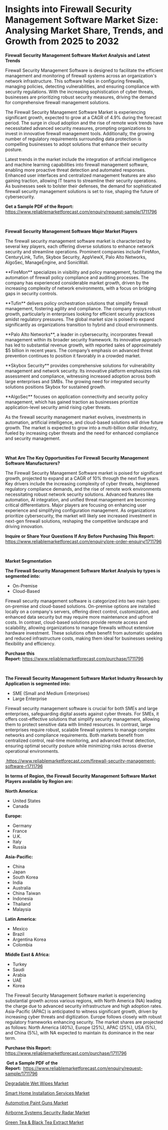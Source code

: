 <p><h1>Insights into Firewall Security Management Software Market Size: Analysing Market Share, Trends, and Growth from 2025 to 2032</h1></p><p><strong>Firewall Security Management Software Market Analysis and Latest Trends</strong></p>
<p><p>Firewall Security Management Software is designed to facilitate the efficient management and monitoring of firewall systems across an organization's network infrastructure. This software helps in configuring firewalls, managing policies, detecting vulnerabilities, and ensuring compliance with security regulations. With the increasing sophistication of cyber threats, businesses are prioritizing robust security measures, driving the demand for comprehensive firewall management solutions.</p><p>The Firewall Security Management Software Market is experiencing significant growth, expected to grow at a CAGR of 4.9% during the forecast period. The surge in cloud adoption and the rise of remote work trends have necessitated advanced security measures, prompting organizations to invest in innovative firewall management tools. Additionally, the growing number of regulatory requirements surrounding data protection is compelling businesses to adopt solutions that enhance their security posture.</p><p>Latest trends in the market include the integration of artificial intelligence and machine learning capabilities into firewall management software, enabling more proactive threat detection and automated responses. Enhanced user interfaces and centralized management features are also gaining traction, allowing IT teams to streamline their security operations. As businesses seek to bolster their defenses, the demand for sophisticated firewall security management solutions is set to rise, shaping the future of cybersecurity.</p></p>
<p><strong>Get a Sample PDF of the Report:&nbsp;</strong> <a href="https://www.reliablemarketforecast.com/enquiry/request-sample/1711796?utm_campaign=1170&utm_medium=2&utm_source=Github&utm_content=ia&utm_term=27032025&utm_id=firewall-security-management-software">https://www.reliablemarketforecast.com/enquiry/request-sample/1711796</a></p>
<p>&nbsp;</p>
<p><strong>Firewall Security Management Software Major Market Players</strong></p>
<p><p>The firewall security management software market is characterized by several key players, each offering diverse solutions to enhance network security and streamline operations. Prominent companies include FireMon, CenturyLink, Tufin, Skybox Security, AppViewX, Palo Alto Networks, AlgoSec, ManageEngine, and SonicWall.</p><p>**FireMon** specializes in visibility and policy management, facilitating the automation of firewall policy compliance and auditing processes. The company has experienced considerable market growth, driven by the increasing complexity of network environments, with a focus on bridging gaps in security controls.</p><p>**Tufin** delivers policy orchestration solutions that simplify firewall management, fostering agility and compliance. The company enjoys robust growth, particularly in enterprises looking for efficient security practices amidst regulatory pressures. The global market size is poised to expand significantly as organizations transition to hybrid and cloud environments.</p><p>**Palo Alto Networks**, a leader in cybersecurity, incorporates firewall management within its broader security framework. Its innovative approach has led to substantial revenue growth, with reported sales of approximately $5 billion in recent years. The company’s emphasis on advanced threat prevention continues to position it favorably in a crowded market.</p><p>**Skybox Security** provides comprehensive solutions for vulnerability management and network security. Its innovative platform emphasizes risk assessment and compliance, witnessing increased adoption across both large enterprises and SMBs. The growing need for integrated security solutions positions Skybox for sustained growth.</p><p>**AlgoSec** focuses on application connectivity and security policy management, which has gained traction as businesses prioritize application-level security amid rising cyber threats.</p><p>As the firewall security management market evolves, investments in automation, artificial intelligence, and cloud-based solutions will drive future growth. The market is expected to grow into a multi-billion dollar industry, fueled by increasing cyber threats and the need for enhanced compliance and security management.</p></p>
<p>&nbsp;</p>
<p><strong>What Are The Key Opportunities For Firewall Security Management Software Manufacturers?</strong></p>
<p><p>The Firewall Security Management Software market is poised for significant growth, projected to expand at a CAGR of 10% through the next five years. Key drivers include the increasing complexity of cyber threats, heightened regulatory compliance demands, and the rise of remote work environments necessitating robust network security solutions. Advanced features like automation, AI integration, and unified threat management are becoming critical differentiators. Major players are focusing on enhancing user experience and simplifying configuration management. As organizations prioritize cybersecurity, the market will likely see increased investment in next-gen firewall solutions, reshaping the competitive landscape and driving innovation.</p></p>
<p><strong>Inquire or Share Your Questions If Any Before Purchasing This Report:</strong> <a href="https://www.reliablemarketforecast.com/enquiry/pre-order-enquiry/1711796?utm_campaign=1170&utm_medium=2&utm_source=Github&utm_content=ia&utm_term=27032025&utm_id=firewall-security-management-software">https://www.reliablemarketforecast.com/enquiry/pre-order-enquiry/1711796</a></p>
<p>&nbsp;</p>
<p><strong>Market Segmentation</strong></p>
<p><strong>The Firewall Security Management Software Market Analysis by types is segmented into:</strong></p>
<p><ul><li>On-Premise</li><li>Cloud-Based</li></ul></p>
<p><p>Firewall security management software is categorized into two main types: on-premise and cloud-based solutions. On-premise options are installed locally on a company's servers, offering direct control, customization, and enhanced data security but may require more maintenance and upfront costs. In contrast, cloud-based solutions provide remote access and scalability, allowing organizations to manage firewalls without extensive hardware investment. These solutions often benefit from automatic updates and reduced infrastructure costs, making them ideal for businesses seeking flexibility and efficiency.</p></p>
<p><strong>Purchase this Report:&nbsp;</strong><a href="https://www.reliablemarketforecast.com/purchase/1711796?utm_campaign=1170&utm_medium=2&utm_source=Github&utm_content=ia&utm_term=27032025&utm_id=firewall-security-management-software">https://www.reliablemarketforecast.com/purchase/1711796</a></p>
<p>&nbsp;</p>
<p><strong>The Firewall Security Management Software Market Industry Research by Application is segmented into:</strong></p>
<p><ul><li>SME (Small and Medium Enterprises)</li><li>Large Enterprise</li></ul></p>
<p><p>Firewall security management software is crucial for both SMEs and large enterprises, safeguarding digital assets against cyber threats. For SMEs, it offers cost-effective solutions that simplify security management, allowing them to protect sensitive data with limited resources. In contrast, large enterprises require robust, scalable firewall systems to manage complex networks and compliance requirements. Both markets benefit from centralized control, real-time monitoring, and advanced threat detection, ensuring optimal security posture while minimizing risks across diverse operational environments.</p></p>
<p><a href="https://www.reliablemarketforecast.com/firewall-security-management-software-r1711796?utm_campaign=1170&utm_medium=2&utm_source=Github&utm_content=ia&utm_term=27032025&utm_id=firewall-security-management-software">&nbsp;https://www.reliablemarketforecast.com/firewall-security-management-software-r1711796</a></p>
<p><strong>In terms of Region, the Firewall Security Management Software Market Players available by Region are:</strong></p>
<p>
    <p> <strong> North America: </strong>
        <ul>
            <li>United States</li>
            <li>Canada</li>
        </ul>
        </p> 
    <p> <strong> Europe: </strong>
        <ul>
            <li>Germany</li>
            <li>France</li>
            <li>U.K.</li>
            <li>Italy</li>
            <li>Russia</li>
        </ul>
        </p> 
    <p> <strong> Asia-Pacific: </strong>
        <ul>
            <li>China</li>
            <li>Japan</li>
            <li>South Korea</li>
            <li>India</li>
            <li>Australia</li>
            <li>China Taiwan</li>
            <li>Indonesia</li>
            <li>Thailand</li>
            <li>Malaysia</li>
        </ul>
        </p> 
    <p> <strong> Latin America: </strong>
        <ul>
            <li>Mexico</li>
            <li>Brazil</li>
            <li>Argentina Korea</li>
            <li>Colombia</li>
        </ul>
        </p> 
    <p> <strong> Middle East & Africa: </strong>
        <ul>
            <li>Turkey</li>
            <li>Saudi</li>
            <li>Arabia</li>
            <li>UAE</li>
            <li>Korea</li>
        </ul>
    </p>
    </p>
<p><p>The Firewall Security Management Software market is experiencing substantial growth across various regions, with North America (NA) leading the charge due to advanced security infrastructure and high adoption rates. Asia-Pacific (APAC) is anticipated to witness significant growth, driven by increasing cyber threats and digitization. Europe follows closely with robust regulatory frameworks enhancing security. The market shares are projected as follows: North America (40%), Europe (25%), APAC (25%), USA (5%), and China (5%), with NA expected to maintain its dominance in the near term.</p></p>
<p><strong>Purchase this Report: </strong><a href="https://www.reliablemarketforecast.com/purchase/1711796?utm_campaign=1170&utm_medium=2&utm_source=Github&utm_content=ia&utm_term=27032025&utm_id=firewall-security-management-software">https://www.reliablemarketforecast.com/purchase/1711796</a></p>
<p>&nbsp;<strong>Get a Sample PDF of the Report:&nbsp;&nbsp;</strong><a href="https://www.reliablemarketforecast.com/enquiry/request-sample/1711796?utm_campaign=1170&utm_medium=2&utm_source=Github&utm_content=ia&utm_term=27032025&utm_id=firewall-security-management-software">https://www.reliablemarketforecast.com/enquiry/request-sample/1711796</a></p>
<p><strong></strong></p>
<p><p><a href="https://github.com/lazregaartun/Market-Research-Report-List-1/blob/main/degradable-wet-wipes-market.md?utm_campaign=1170&utm_medium=2&utm_source=Github&utm_content=ia&utm_term=27032025&utm_id=firewall-security-management-software">Degradable Wet Wipes Market</a></p><p><a href="https://github.com/elhibacajka/Market-Research-Report-List-1/blob/main/smart-home-installation-services-market.md?utm_campaign=1170&utm_medium=2&utm_source=Github&utm_content=ia&utm_term=27032025&utm_id=firewall-security-management-software">Smart Home Installation Services Market</a></p><p><a href="https://github.com/drevertevell/Market-Research-Report-List-1/blob/main/automotive-paint-guns-market.md?utm_campaign=1170&utm_medium=2&utm_source=Github&utm_content=ia&utm_term=27032025&utm_id=firewall-security-management-software">Automotive Paint Guns Market</a></p><p><a href="https://github.com/jolashta/Market-Research-Report-List-1/blob/main/airborne-systems-security-radar-market.md?utm_campaign=1170&utm_medium=2&utm_source=Github&utm_content=ia&utm_term=27032025&utm_id=firewall-security-management-software">Airborne Systems Security Radar Market</a></p><p><a href="https://github.com/ienamoun/Market-Research-Report-List-1/blob/main/green-tea-black-tea-extract-market.md?utm_campaign=1170&utm_medium=2&utm_source=Github&utm_content=ia&utm_term=27032025&utm_id=firewall-security-management-software">Green Tea & Black Tea Extract Market</a></p></p>
